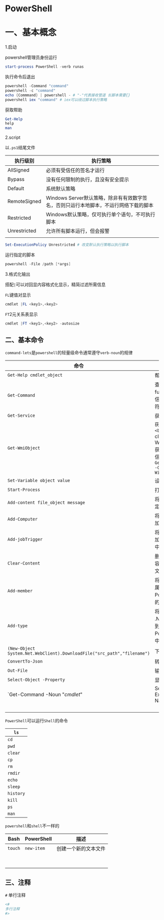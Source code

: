 # PowerShell

# 一、基本概念

1.启动

powershell管理员身份运行

```powershell
start-process PowerShell -verb runas 
```

执行命令后退出

```powershell
powershell -Command "command"
powershell -c "command"
echo {Commmand} | powershell - # "-"代表接收管道 长脚本需要{}
powershell iex "command" # iex可以绕过脚本执行策略
```

获取帮助

```powershell
Get-Help
help
man 
```

2.script

以`.ps1`结尾文件

| 执行级别         | 执行策略                                              |
| ------------ | ------------------------------------------------- |
| AllSigned    | 必须有受信任的签名才运行                                      |
| Bypass       | 没有任何限制的执行，且没有安全提示                                 |
| Default      | 系统默认策略                                            |
| RemoteSigned | Windows Server默认策略，除非有有效数字签名，否则只运行本地脚本，不运行网络下载的脚本 |
| Restricted   | Windows默认策略，仅可执行单个语句，不可执行脚本                       |
| Unrestricted | 允许所有脚本运行，但会报警                                     |
|              |                                                   |

```powershell
Set-ExecutionPolicy Unrestricted # 改变默认执行策略以执行脚本
```

运行指定的脚本

```powershell
powershell -File /path [*args]
```

3.格式化输出

搭配`|`可以对回显内容格式化显示，精简过滤所需信息

`FL`键值对显示

```powershell
cmdlet |FL <key1>,<key2>
```

`FT`2元关系表显示

```powershell
cmdlet |FT <key1>,<key2> -autosize 
```

## 二、基本命令

`command-lets`是`powershell`的轻量级命令通常遵守`verb-noun`的规律

| 命令                                                         | 说明                                                         |
| ------------------------------------------------------------ | ------------------------------------------------------------ |
| `Get-Help cmdlet_object`                                     | 帮助文档                                                     |
| `Get-Command`                                                | 查看cmdlet、function、alias信息，支持通配符*匹配             |
| `Get-Service`                                                | 获取服务                                                     |
| `Get-WmiObject`                                              | `获取对象信息<br/>例如<br/>`-class Win32_Product,获取已安装软件信息<br/>`Get-WmiObject -Class Win32_Process` |
| `Set-Variable object value`                                  | 设置变量                                                     |
| `Start-Process`                                              | 打开文件                                                     |
| `Add-content file_object message`                            | 将内容添加到指定的文件                                       |
| `Add-Computer`                                               | 将本地计算机添加到域或工作组                                 |
| `Add-jobTrigger`                                             | 将作业触发器添加到计划的作业中                               |
| `Clear-Content`                                              | 删除文件的内容，但不删除该文件。                             |
| `Add-member`                                                 | 将自定义方法或属性添加到PowerShell对象的实例                 |
| `Add-type`                                                   | 将Microsoft .NET框架类添加到Windows PowerShell会话中         |
| `(New-Object System.Net.WebClient).DownloadFile("src_path","filename")` | 下载文件                                                     |
| `ConvertTo-Json`                                             | 转json                                                       |
| `Out-File`                                                   | 输出到文件                                                   |
| `Select-Object -Property`                                    | 显示想要的字段                                               |
| `Get-Command -Noun "*cmdlet*" |Select -ExpandProperty Name`  | 查询命令                                                     |
|                                                              |                                                              |
|                                                              |                                                              |
|                                                              |                                                              |
|                                                              |                                                              |

`PowerShell`可以运行`Shell`的命令

| `ls`      |
| --------- |
| `cd`      |
| `pwd`     |
| `clear`   |
| `cp`      |
| `rm`      |
| `rmdir`   |
| `echo`    |
| `sleep`   |
| `history` |
| `kill`    |
| `ps`      |
| `man`     |

`powershell`和`shell`不一样的

| Bash    | PowerShell | 描述         |
| ------- | ---------- | ---------- |
| `touch` | `new-item` | 创建一个新的文本文件 |
|         |            |            |
|         |            |            |
|         |            |            |
|         |            |            |
|         |            |            |
|         |            |            |
|         |            |            |
|         |            |            |

## 三、注释

`#`  单行注释

```powershell
<# 
多行注释
#>
```
